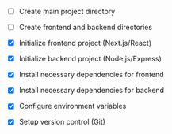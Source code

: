 - [ ] Create main project directory
- [ ] Create frontend and backend directories
- [x] Initialize frontend project (Next.js/React)
- [x] Initialize backend project (Node.js/Express)
- [x] Install necessary dependencies for frontend
- [x] Install necessary dependencies for backend
- [x] Configure environment variables
- [x] Setup version control (Git)

